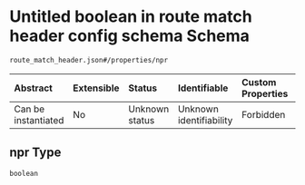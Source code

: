 # Untitled boolean in route match header config schema Schema

```txt
route_match_header.json#/properties/npr
```



| Abstract            | Extensible | Status         | Identifiable            | Custom Properties | Additional Properties | Access Restrictions | Defined In                                                                           |
| :------------------ | :--------- | :------------- | :---------------------- | :---------------- | :-------------------- | :------------------ | :----------------------------------------------------------------------------------- |
| Can be instantiated | No         | Unknown status | Unknown identifiability | Forbidden         | Allowed               | none                | [route\_match\_header.json\*](../out/route_match_header.json "open original schema") |

## npr Type

`boolean`
